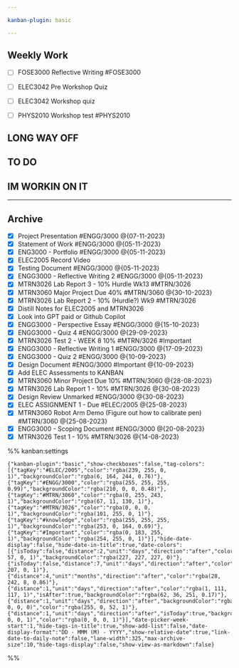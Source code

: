 ```yaml
---

kanban-plugin: basic

---
```


## Weekly Work

- [ ] FOSE3000 Reflective Writing #FOSE3000
- [ ] ELEC3042 Pre Workshop Quiz
- [ ] ELEC3042 Workshop quiz
- [ ] PHYS2010 Workshop test #PHYS2010


## LONG WAY OFF



## TO DO



## IM WORKIN ON IT



***

## Archive

- [x] Project Presentation #ENGG/3000 @{07-11-2023}
- [x] Statement of Work #ENGG/3000 @{05-11-2023}
- [x] ENG3000 - Portfolio #ENGG/3000  @{05-11-2023}
- [x] ELEC2005 Record Video
- [x] Testing Document #ENGG/3000 @{05-11-2023}
- [x] ENGG3000 - Reflective Writing 2 #ENGG/3000  @{05-11-2023}
- [x] MTRN3026 Lab Report 3 - 10% Hurdle Wk13 #MTRN/3026
- [x] MTRN3060 Major Project Due 40% #MTRN/3060  @{30-10-2023}
- [x] MTRN3026 Lab Report 2  - 10% (Hurdle?) Wk9 #MTRN/3026
- [x] Distill Notes for ELEC2005 and MTRN3026
- [x] Look into GPT paid or Github Copilot
- [x] ENGG3000 - Perspective Essay #ENGG/3000  @{15-10-2023}
- [x] ENGG3000 - Quiz 4 #ENGG/3000  @{29-09-2023}
- [x] MTRN3026 Test 2 - WEEK 8 10% #MTRN/3026 #Important
- [x] ENGG3000 - Reflective Writing 1 #ENGG/3000  @{17-09-2023}
- [x] ENGG3000 - Quiz 2 #ENGG/3000  @{10-09-2023}
- [x] Design Document #ENGG/3000 #Important  @{10-09-2023}
- [x] Add ELEC Assessments to KANBAN
- [x] MTRN3060 Minor Project Due 10% #MTRN/3060 @{28-08-2023}
- [x] MTRN3026 Lab Report 1 - 10% #MTRN/3026 @{30-08-2023}
- [x] Design Review Unmarked #ENGG/3000 @{30-08-2023}
- [x] ELEC ASSIGNMENT 1 - Due #ELEC/2005 @{25-08-2023}
- [x] MTRN3060 Robot Arm Demo (Figure out how to calibrate pen) #MTRN/3060 @{25-08-2023}
- [x] ENGG3000 - Scoping Document #ENGG/3000  @{20-08-2023}
- [x] MTRN3026 Test 1 - 10% #MTRN/3026 @{14-08-2023}

%% kanban:settings
```
{"kanban-plugin":"basic","show-checkboxes":false,"tag-colors":[{"tagKey":"#ELEC/2005","color":"rgba(239, 255, 0, 1)","backgroundColor":"rgba(6, 164, 244, 0.76)"},{"tagKey":"#ENGG/3000","color":"rgba(255, 255, 255, 0.99)","backgroundColor":"rgba(210, 0, 0, 0.48)"},{"tagKey":"#MTRN/3060","color":"rgba(0, 255, 243, 1)","backgroundColor":"rgba(67, 11, 130, 1)"},{"tagKey":"#MTRN/3026","color":"rgba(0, 0, 0, 1)","backgroundColor":"rgba(101, 255, 0, 1)"},{"tagKey":"#knowledge","color":"rgba(255, 255, 255, 1)","backgroundColor":"rgba(253, 0, 164, 0.69)"},{"tagKey":"#Important","color":"rgba(0, 183, 255, 1)","backgroundColor":"rgba(254, 255, 0, 1)"}],"hide-date-display":false,"hide-date-in-title":true,"date-colors":[{"isToday":false,"distance":2,"unit":"days","direction":"after","color":"rgba(255, 57, 0, 1)","backgroundColor":"rgba(227, 227, 227, 0)"},{"isToday":false,"distance":7,"unit":"days","direction":"after","color":"rgba(255, 207, 0, 1)"},{"distance":4,"unit":"months","direction":"after","color":"rgba(28, 242, 8, 0.86)"},{"distance":1,"unit":"days","direction":"after","color":"rgba(1, 111, 117, 1)","isAfter":true,"backgroundColor":"rgba(62, 36, 251, 0.17)"},{"distance":1,"unit":"days","direction":"after","backgroundColor":"rgba(0, 0, 0, 0)","color":"rgba(255, 0, 52, 1)"},{"distance":1,"unit":"days","direction":"after","isToday":true,"backgroundColor":"rgba(255, 0, 0, 1)","color":"rgba(0, 0, 0, 1)"}],"date-picker-week-start":1,"hide-tags-in-title":true,"show-add-list":false,"date-display-format":"DD - MMM (M) - YYYY","show-relative-date":true,"link-date-to-daily-note":false,"lane-width":325,"max-archive-size":10,"hide-tags-display":false,"show-view-as-markdown":false}
```
%%